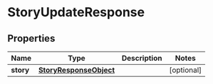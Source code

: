 

# StoryUpdateResponse


## Properties

| Name | Type | Description | Notes |
|------------ | ------------- | ------------- | -------------|
|**story** | [**StoryResponseObject**](StoryResponseObject.md) |  |  [optional] |




